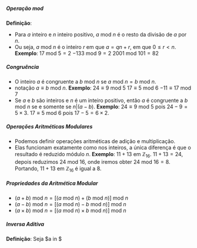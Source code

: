 ##### Operação mod
**Definição**: 
- Para $a$ inteiro e $n$ inteiro positivo, $a \text{ mod }n$ é o resto da divisão de $a$ por $n$.
- Ou seja, $a \text{ mod } n$ é o inteiro $r$ em que $a=qn+r$, em que $0\leq r<n$.
**Exemplo**:
$17 \text{ mod }5=2$
$-133 \text{ mod }9 =2$
$2001 \text{ mod }101=82$

##### Congruência
- O inteiro $a$ é congruente a $b \text{ mod }n$ se $a \text{ mod }n = b \text{ mod }n$.
- notação $a\equiv b\text{ mod }n$.
**Exemplo**:
$24\equiv 9 \text{ mod }5$
$17 \equiv 5 \text{ mod }6$
$-11 \equiv 17 \text{ mod }7$
- Se $a$ e $b$ são inteiros e $n$ é um inteiro positivo, então $a$ é congruente a $b \text{ mod }n$ se e somente se  $n|(a-b)$.
**Exemplo**:
$24\equiv 9 \text{ mod } 5$ pois $24-9=5\times 3$.
$17 \equiv 5 \text{ mod }6$ pois $17-5=6\times 2$.
##### Operações Aritméticas Modulares
- Podemos definir operações aritméticas de adição e multiplicação.
- Elas funcionam exatamente como nos inteiros, a única diferença é que o resultado é reduzido módulo $n$.
**Exemplo**:
$11+13$ em $\mathbb{Z}_{16}$.
$11+13=24$, depois reduzimos $24 \text{ mod }16$, onde iremos obter $24\text{ mod }16 = 8$.
Portando, $11+13$ em $\mathbb{Z}_{16}$ é igual a $8$.

##### Propriedades da Aritmética Modular
- $(a+b) \text{ mod }n=[(a\text{ mod }n)+(b\text{ mod }n)]\text{ mod }n$
- $(a-b) \text{ mod }n=[(a\text{ mod }n)-b\text{ mod }n)]\text{ mod }n$
- $(a\times b) \text{ mod }n=[(a\text{ mod }n)\times b\text{ mod }n)]\text{ mod }n$
##### Inversa Aditiva
**Definição**:
Seja $a in  $